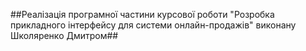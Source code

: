##Реалізація програмної частини курсової роботи "Розробка прикладного інтерфейсу для системи онлайн-продажів" виконану Школяренко Дмитром##
